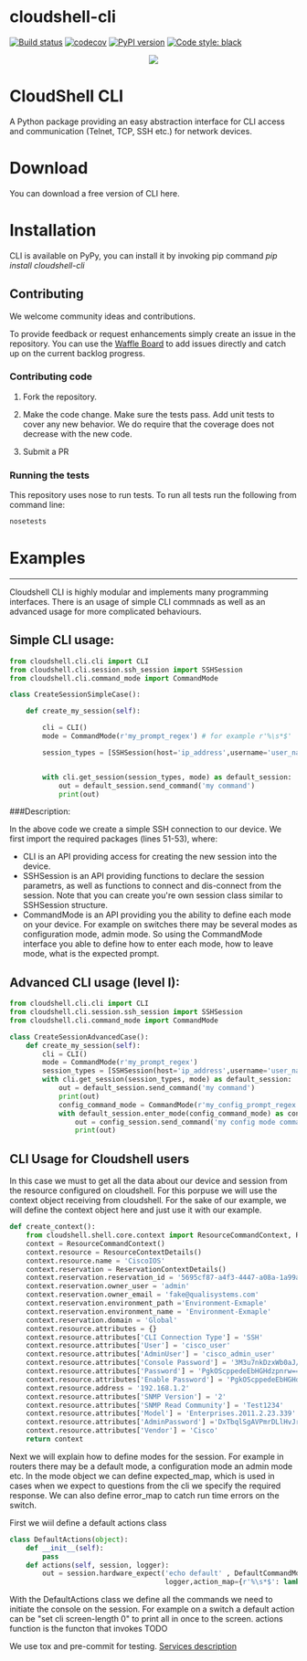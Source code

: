 # cloudshell-cli
[![Build status](https://travis-ci.org/QualiSystems/cloudshell-cli.svg?branch=master)](https://travis-ci.org/QualiSystems/cloudshell-cli)
[![codecov](https://codecov.io/gh/QualiSystems/cloudshell-cli/branch/master/graph/badge.svg)](https://codecov.io/gh/QualiSystems/cloudshell-cli)
[![PyPI version](https://badge.fury.io/py/cloudshell-cli.svg)](https://badge.fury.io/py/cloudshell-cli)
[![Code style: black](https://img.shields.io/badge/code%20style-black-000000.svg)](https://github.com/python/black)

<p align="center">
<img src="https://github.com/QualiSystems/devguide_source/raw/master/logo.png"></img>
</p>

# CloudShell CLI
A Python package providing an easy abstraction interface for CLI access and communication (Telnet, TCP, SSH etc.) for network devices.

# Download
You can download a free version of CLI here. 

# Installation
CLI is available on PyPy, you can install it by invoking pip command _pip install cloudshell-cli_

## Contributing 

We welcome community ideas and contributions. 

To provide feedback or request enhancements simply create an issue in the repository. 
You can use the [Waffle Board](https://waffle.io/QualiSystems/cloudshell-cli) to add issues directly and catch up on the current backlog progress.

### Contributing code

1. Fork the repository. 

2. Make the code change. Make sure the tests pass. Add unit tests to cover any new behavior. We do require that the coverage does not decrease with the new code.

3. Submit a PR 

### Running the tests

This repository uses nose to run tests. To run all tests run the following from command line:

```Bash
nosetests
```

# Examples
-------------------------------------------------------------------------------------------------------------------

Cloudshell CLI is highly modular and implements many programming interfaces. There is an usage of simple CLI commnads as well as an advanced usage for more complicated behaviours. 

## Simple CLI usage:
```python
from cloudshell.cli.cli import CLI
from cloudshell.cli.session.ssh_session import SSHSession
from cloudshell.cli.command_mode import CommandMode

class CreateSessionSimpleCase():

    def create_my_session(self):

        cli = CLI()
        mode = CommandMode(r'my_prompt_regex') # for example r'%\s*$'

        session_types = [SSHSession(host='ip_address',username='user_name',password='password')]


        with cli.get_session(session_types, mode) as default_session:
            out = default_session.send_command('my command')
            print(out)

```
###Description:

In the above code we create a simple SSH connection to our device. We first import the required packages (lines 51-53), where:
- CLI is an API providing access for creating the new session into the device. 
- SSHSession is an API providing functions to declare the session parametrs, as well as functions to connect and dis-connect from the session. Note that you can create you're own session class similar to SSHSession structure.
- CommandMode is an API providing you the ability to define each mode on your device. For example on switches there may be several modes as configuration mode, admin mode. So using the CommandMode interface you able to define how to enter each mode, how to leave mode, what is the expected prompt.

## Advanced CLI usage (level I):
```python
from cloudshell.cli.cli import CLI
from cloudshell.cli.session.ssh_session import SSHSession
from cloudshell.cli.command_mode import CommandMode

class CreateSessionAdvancedCase():
    def create_my_session(self):
        cli = CLI()
        mode = CommandMode(r'my_prompt_regex')
        session_types = [SSHSession(host='ip_address',username='user_name',password='password')]
        with cli.get_session(session_types, mode) as default_session:
            out = default_session.send_command('my command')
            print(out)
            config_command_mode = CommandMode(r'my_config_prompt_regex')
            with default_session.enter_mode(config_command_mode) as config_session:
                out = config_session.send_command('my config mode command')
                print(out)
```
## CLI Usage for Cloudshell users
In this case we must to get all the data about our device and session from the resource configured on cloudshell. For this porpuse we will use the context object receiving from cloudshell. 
For the sake of our example, we will define the context object here and just use it with our example.
```python
def create_context():
    from cloudshell.shell.core.context import ResourceCommandContext, ResourceContextDetails, ReservationContextDetails
    context = ResourceCommandContext()
    context.resource = ResourceContextDetails()
    context.resource.name = 'CiscoIOS'
    context.reservation = ReservationContextDetails()
    context.reservation.reservation_id = '5695cf87-a4f3-4447-a08a-1a99a936010e'
    context.reservation.owner_user = 'admin'
    context.reservation.owner_email = 'fake@qualisystems.com'
    context.reservation.environment_path ='Environment-Exmaple'
    context.reservation.environment_name = 'Environment-Exmaple'
    context.reservation.domain = 'Global'
    context.resource.attributes = {}
    context.resource.attributes['CLI Connection Type'] = 'SSH'
    context.resource.attributes['User'] = 'cisco_user'
    context.resource.attributes['AdminUser'] = 'cisco_admin_user'
    context.resource.attributes['Console Password'] = '3M3u7nkDzxWb0aJ/IZYeWw=='
    context.resource.attributes['Password'] = 'PgkOScppedeEbHGHdzpnrw=='
    context.resource.attributes['Enable Password'] = 'PgkOScppedeEbHGHdzpnrw=='
    context.resource.address = '192.168.1.2'
    context.resource.attributes['SNMP Version'] = '2'
    context.resource.attributes['SNMP Read Community'] = 'Test1234'
    context.resource.attributes['Model'] = 'Enterprises.2011.2.23.339'
    context.resource.attributes['AdminPassword'] ='DxTbqlSgAVPmrDLlHvJrsA=='
    context.resource.attributes['Vendor'] = 'Cisco'
    return context
```

Next we will explain how to define modes for the session. For example in routers there may be a default mode, a configuration mode an admin mode etc.
In the mode object we can define expected_map, which is used in cases when we expect to questions from the cli we specify the required response. We can also define error_map to catch run time errors on the switch.

First we wiil define a default actions class 
```python
class DefaultActions(object):
    def __init__(self):
        pass
    def actions(self, session, logger):
        out = session.hardware_expect('echo default' , DefaultCommandMode.PROMPT,
                                      logger,action_map={r'%\s*$': lambda session, logger: session.send_line('cli', logger)})
```

With the DefaultActions class we define all the commands we need to initiate the console on the session. For example on a switch a default action can be "set cli screen-length 0" to print all in once to the screen.
actions function is the functon that invokes TODO

We use tox and pre-commit for testing. [Services description](https://github.com/QualiSystems/cloudshell-package-repo-template#description-of-services)
